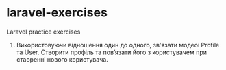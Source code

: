# laravel-exercises
Laravel practice exercises

1. Використовуючи відношення один до одного, зв'язати модеоі Profile та User. Створити профіль та пов’язати його з користувачем при стаоренні нового користувача.


